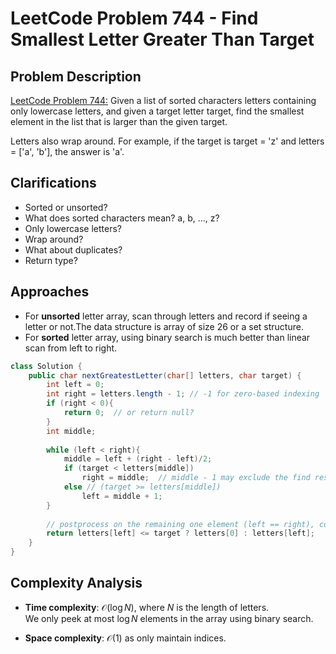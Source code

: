 # LeetCode Problem 744 - Find Smallest Letter Greater Than Target 

## Problem Description
[LeetCode Problem 744:](https://leetcode.com/problems/find-smallest-letter-greater-than-target/) Given a list of sorted characters letters containing only lowercase letters, and given a target letter target, find the smallest element in the list that is larger than the given target.

Letters also wrap around. For example, if the target is target = 'z' and letters = ['a', 'b'], the answer is 'a'.

## Clarifications
* Sorted or unsorted?
* What does sorted characters mean? a, b, ..., z?
* Only lowercase letters?
* Wrap around?
* What about duplicates?
* Return type?

## Approaches
* For **unsorted** letter array, scan through letters and record if seeing a letter or not.The data structure is array of size 26 or a set structure.
* For **sorted** letter array, using binary search is much better than linear scan from left to right. 

```java
class Solution {
    public char nextGreatestLetter(char[] letters, char target) {
        int left = 0;
        int right = letters.length - 1; // -1 for zero-based indexing 
        if (right < 0){
            return 0;  // or return null?
        }
        int middle;
        
        while (left < right){
            middle = left + (right - left)/2;
            if (target < letters[middle])
                right = middle;  // middle - 1 may exclude the find result
            else // (target >= letters[middle])
                left = middle + 1;
        }
        
        // postprocess on the remaining one element (left == right), considering wrap around case       
        return letters[left] <= target ? letters[0] : letters[left];
    }
}
```

## Complexity Analysis
* **Time complexity**: $\mathcal{O}(\log N)$, where $N$ is the length of letters.   
We only peek at most $\log N$ elements in the array using binary search. 

* **Space complexity**: $\mathcal{O}(1)$ as only maintain indices. 